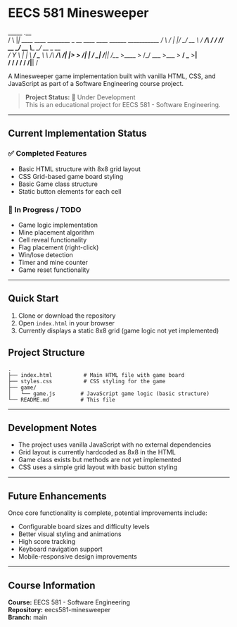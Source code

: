 # EECS 581 Minesweeper


   _____  .__                                                                 
  /     \ |__| ____   ____   ________  _  __ ____   ____ ______   ___________ 
 /  \ /  \|  |/    \_/ __ \ /  ___/\ \/ \/ // __ \_/ __ \\____ \_/ __ \_  __ \
/    Y    \  |   |  \  ___/ \___ \  \     /\  ___/\  ___/|  |_> >  ___/|  | \/
\____|__  /__|___|  /\___  >____  >  \/\_/  \___  >\___  >   __/ \___  >__|   
        \/        \/     \/     \/              \/     \/|__|        \/       


A Minesweeper game implementation built with vanilla HTML, CSS, and JavaScript as part of a Software Engineering course project.

> **Project Status:** 🚧 Under Development  
> This is an educational project for EECS 581 - Software Engineering.

---

## Current Implementation Status

### ✅ Completed Features
- Basic HTML structure with 8x8 grid layout
- CSS Grid-based game board styling
- Basic Game class structure
- Static button elements for each cell

### 🚧 In Progress / TODO
- Game logic implementation
- Mine placement algorithm
- Cell reveal functionality
- Flag placement (right-click)
- Win/lose detection
- Timer and mine counter
- Game reset functionality

---

## Quick Start

1. Clone or download the repository
2. Open `index.html` in your browser
3. Currently displays a static 8x8 grid (game logic not yet implemented)

## Project Structure

```text
.
├── index.html          # Main HTML file with game board
├── styles.css          # CSS styling for the game
├── game/
│   └── game.js        # JavaScript game logic (basic structure)
└── README.md          # This file
```

---

## Development Notes

- The project uses vanilla JavaScript with no external dependencies
- Grid layout is currently hardcoded as 8x8 in the HTML
- Game class exists but methods are not yet implemented
- CSS uses a simple grid layout with basic button styling

---

## Future Enhancements

Once core functionality is complete, potential improvements include:
- Configurable board sizes and difficulty levels
- Better visual styling and animations
- High score tracking
- Keyboard navigation support
- Mobile-responsive design improvements

---

## Course Information

**Course:** EECS 581 - Software Engineering  
**Repository:** eecs581-minesweeper  
**Branch:** main
